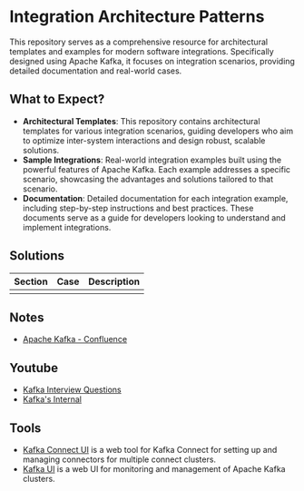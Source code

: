 # Integration Architecture Patterns

This repository serves as a comprehensive resource for architectural templates and examples for modern software integrations. Specifically designed using Apache Kafka, it focuses on integration scenarios, providing detailed documentation and real-world cases.

## What to Expect?
- **Architectural Templates**: This repository contains architectural templates for various integration scenarios, guiding developers who aim to optimize inter-system interactions and design robust, scalable solutions.
- **Sample Integrations**: Real-world integration examples built using the powerful features of Apache Kafka. Each example addresses a specific scenario, showcasing the advantages and solutions tailored to that scenario.
- **Documentation**: Detailed documentation for each integration example, including step-by-step instructions and best practices. These documents serve as a guide for developers looking to understand and implement integrations.

## Solutions

| Section        | Case                                                                                    | Description |  
|----------------|-----------------------------------------------------------------------------------------|-------------|
|                |                                                                                         |             |

## Notes
- [Apache Kafka - Confluence](https://cwiki.apache.org/confluence/display/KAFKA/Index)

## Youtube

- [Kafka Interview Questions](https://www.youtube.com/playlist?list=PL-y1MOZsKvhIhFdM4dF7hWEltXZixnMZD)
- [Kafka's Internal](https://www.youtube.com/playlist?list=PLa7VYi0yPIH14oEOfwbcE9_gM5lOZ4ICN)

## Tools
- [Kafka Connect UI](https://github.com/lensesio/kafka-connect-ui) is a web tool for Kafka Connect for setting up
  and managing connectors for multiple connect clusters.
- [Kafka UI](https://github.com/provectus/kafka-ui) is a web UI for monitoring and management of Apache Kafka
  clusters.
